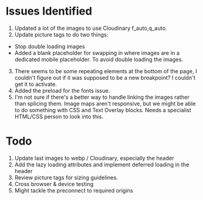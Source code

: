 # Issues Identified

1. Updated a lot of the images to use Cloudinary f_auto,q_auto.
2. Update picture tags to do two things:
  * Stop double loading images
  * Added a blank placeholder for swapping in where images are in a dedicated mobile placeholder. To avoid double loading the images.
3. There seems to be some repeating elements at the bottom of the page, I couldn't figure out if it was supposed to be a new breakpoint? I couldn't get it to activate.
4. Added the preload for the fonts issue.
5. I'm not sure if there's a better way to handle linking the images rather than splicing them. Image maps aren't responsive, but we might be able to do something with CSS and Text Overlay blocks. Needs a specialist HTML/CSS person to look into this.


# Todo
1. Update last images to webp / Cloudinary, especially the header
2. Add the lazy loading attributes and implement deferred loading in the header
3. Review picture tags for sizing guidelines.
4. Cross browser & device testing
5. Might tackle the preconnect to required origins




